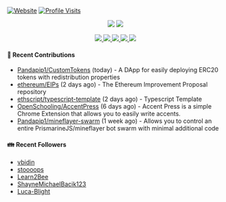 [![Website](https://img.shields.io/badge/Website-pandapip1.com-9c7?style=for-the-badge&)](https://pandapip1.com)
[![Profile Visits](https://komarev.com/ghpvc/?username=Pandapip1&style=for-the-badge)](https://github.com/Pandapip1)

<p align="center">
  <picture>
    <source 
      srcset="https://github-readme-stats.vercel.app/api?username=Pandapip1&show_icons=true&count_private=true&theme=dark"
      media="(prefers-color-scheme: dark)"
    />
    <source
      srcset="https://github-readme-stats.vercel.app/api?username=Pandapip1&show_icons=true&count_private=true"
      media="(prefers-color-scheme: light), (prefers-color-scheme: no-preference)"
    />
    <img src="https://github-readme-stats.vercel.app/api?username=Pandapip1&show_icons=true&count_private=true" />
  </picture>
  <picture>
    <source 
      srcset="https://github-readme-stats.vercel.app/api/top-langs/?username=Pandapip1&layout=compact&theme=dark"
      media="(prefers-color-scheme: dark)"
    />
    <source
      srcset="https://github-readme-stats.vercel.app/api/top-langs/?username=Pandapip1&layout=compact"
      media="(prefers-color-scheme: light), (prefers-color-scheme: no-preference)"
    />
    <img src="https://github-readme-stats.vercel.app/api/top-langs/?username=Pandapip1&layout=compact" />
  </picture>
</p>
<p align="center">
  <a href="https://github.com/ethereum/EIPs">
    <picture align="center">
      <source 
        srcset="https://github-readme-stats.vercel.app/api/pin/?username=ethereum&repo=EIPs&theme=dark"
        media="(prefers-color-scheme: dark)"
      />
      <source
        srcset="https://github-readme-stats.vercel.app/api/pin/?username=ethereum&repo=EIPs"
        media="(prefers-color-scheme: light), (prefers-color-scheme: no-preference)"
      />
      <img src="https://github-readme-stats.vercel.app/api/pin/?username=ethereum&repo=EIPs" />
    </picture>
  </a>
  <a href="https://github.com/Pandapip1/hclustering">
    <picture align="center">
      <source 
        srcset="https://github-readme-stats.vercel.app/api/pin/?username=Pandapip1&repo=hclustering&theme=dark"
        media="(prefers-color-scheme: dark)"
      />
      <source
        srcset="https://github-readme-stats.vercel.app/api/pin/?username=Pandapip1&repo=hclustering"
        media="(prefers-color-scheme: light), (prefers-color-scheme: no-preference)"
      />
      <img src="https://github-readme-stats.vercel.app/api/pin/?username=Pandapip1&repo=hclustering" />
    </picture>
  </a>
  <a href="https://github.com/Pandapip1/jekyll-label-action">
    <picture align="center">
      <source 
        srcset="https://github-readme-stats.vercel.app/api/pin/?username=Pandapip1&repo=jekyll-label-action&theme=dark"
        media="(prefers-color-scheme: dark)"
      />
      <source
        srcset="https://github-readme-stats.vercel.app/api/pin/?username=Pandapip1&repo=jekyll-label-action"
        media="(prefers-color-scheme: light), (prefers-color-scheme: no-preference)"
      />
      <img src="https://github-readme-stats.vercel.app/api/pin/?username=Pandapip1&repo=jekyll-label-action" />
    </picture>
  </a>
  <a href="https://github.com/Pandapip1/mineflayer-swarm">
    <picture align="center">
      <source 
        srcset="https://github-readme-stats.vercel.app/api/pin/?username=Pandapip1&repo=mineflayer-swarm&theme=dark"
        media="(prefers-color-scheme: dark)"
      />
      <source
        srcset="https://github-readme-stats.vercel.app/api/pin/?username=Pandapip1&repo=mineflayer-swarm"
        media="(prefers-color-scheme: light), (prefers-color-scheme: no-preference)"
      />
      <img src="https://github-readme-stats.vercel.app/api/pin/?username=Pandapip1&repo=mineflayer-swarm" />
    </picture>
  </a>
  <a href="https://github.com/OpenSchooling/AccentPress">
    <picture align="center">
      <source 
        srcset="https://github-readme-stats.vercel.app/api/pin/?username=OpenSchooling&repo=AccentPress&theme=dark"
        media="(prefers-color-scheme: dark)"
      />
      <source
        srcset="https://github-readme-stats.vercel.app/api/pin/?username=OpenSchooling&repo=AccentPress"
        media="(prefers-color-scheme: light), (prefers-color-scheme: no-preference)"
      />
      <img src="https://github-readme-stats.vercel.app/api/pin/?username=OpenSchooling&repo=AccentPress" />
    </picture>
  </a>
</p>

#### 🌱 Recent Contributions

- [Pandapip1/CustomTokens](https://github.com/Pandapip1/CustomTokens) (today) - A DApp for easily deploying ERC20 tokens with redistribution properties
- [ethereum/EIPs](https://github.com/ethereum/EIPs) (2 days ago) - The Ethereum Improvement Proposal repository
- [ethscript/typescript-template](https://github.com/ethscript/typescript-template) (2 days ago) - Typescript Template
- [OpenSchooling/AccentPress](https://github.com/OpenSchooling/AccentPress) (6 days ago) - Accent Press is a simple Chrome Extension that allows you to easily write accents.
- [Pandapip1/mineflayer-swarm](https://github.com/Pandapip1/mineflayer-swarm) (1 week ago) - Allows you to control an entire PrismarineJS/mineflayer bot swarm with minimal additional code

#### 👪  Recent Followers

- [vbidin](https://github.com/vbidin)
- [stoooops](https://github.com/stoooops)
- [Learn2Bee](https://github.com/Learn2Bee)
- [ShayneMichaelBacik123](https://github.com/ShayneMichaelBacik123)
- [Luca-Blight](https://github.com/Luca-Blight)


